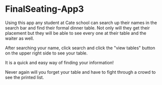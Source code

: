 # FinalSeating-App3

Using this app any student at Cate school can search up their names in the search bar and find their formal dinner table. Not only will they get their placement but they will be able to see every one at their table and the waiter as well.


After searching your name, click search and click the "view tables" button on the upper right side to see your table.

It is a quick and easy way of finding your information!  

Never again will you forget your table and have to fight through a crowd to see the printed list. 
